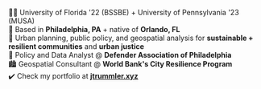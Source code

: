 👨‍🎓 University of Florida '22 (BSSBE) + University of Pennsylvania '23 (MUSA)  
📍  Based in **Philadelphia, PA** + native of **Orlando, FL**  
🌟 Urban planning, public policy, and geospatial analysis for **sustainable + resilient communities** and **urban justice**  
🔗 Policy and Data Analyst @ **Defender Association of Philadelphia**  
🏙️ Geospatial Consultant @ **World Bank's City Resilience Program**  
✔️ Check my portfolio at **[jtrummler.xyz](https://jtrummler.xyz)**  



<!--
**jtrummler/jtrummler** is a ✨ _special_ ✨ repository because its `README.md` (this file) appears on your GitHub profile.

Here are some ideas to get you started:

- 🔭 I’m currently working on ...
- 🌱 I’m currently learning ...
- 👯 I’m looking to collaborate on ...
- 🤔 I’m looking for help with ...
- 💬 Ask me about ...
- 📫 How to reach me: ...
- 😄 Pronouns: ...
- ⚡ Fun fact: ...
-->
